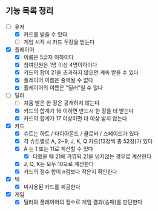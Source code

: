 ## 기능 목록 정리

- [ ] 유저
    - [x] 카드를 받을 수 있다
    - [ ] 게임 시작 시 카드 두장을 받는다
- [x] 플레이어
    - [x] 이름은 5글자 이하이다
    - [x] 참여인원은 1명 이상 4명이하이다
    - [x] 카드의 합이 21을 초과하지 않으면 계속 받을 수 있다
    - [x] 플레이어 이름은 중복될 수 없다
    - [x] 플레이어의 이름은 "딜러"일 수 없다
- [ ] 딜러
    - [ ] 처음 받은 한 장은 공개하지 않는다
    - [x] 카드의 합계가 16 이하면 반드시 한 장을 더 받는다
    - [x] 카드의 합계가 17 이상이면 더 이상 받지 않는다
- [x] 카드
    - [x] 슈트는 하트 / 다이아몬드 / 클로버 / 스페이드가 있다
    - [x] 각 슈트별로 A, 2~9, J, K, Q 카드(13장씩 총 52장)가 있다
    - [x] A 는 1 또는 11로 계산할 수 있다
        - [x] 더했을 때 21에 가깝되 21을 넘지않는 경우로 계산한다
    - [x] J, Q, K는 모두 10으로 계산한다
    - [x] 카드의 점수 합이 n점보다 작은지 확인한다
- [x] 덱
    - [x] 미사용된 카드를 제공한다
- [x] 게임
    - [x] 딜러와 플레이어의 점수로 게임 결과(승패)를 판단한다
